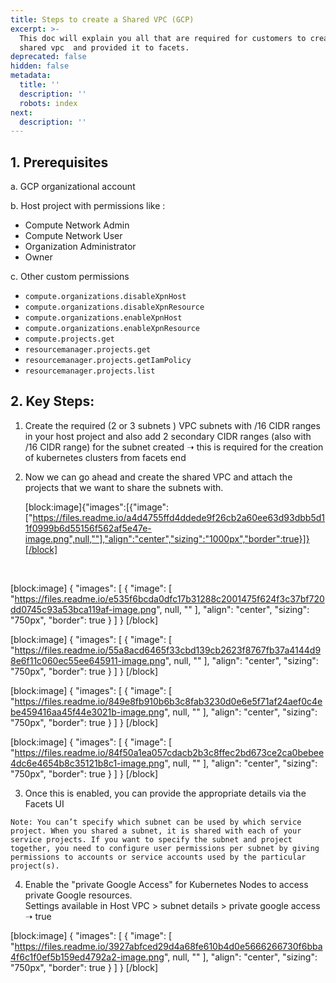 ```yaml
---
title: Steps to create a Shared VPC (GCP)
excerpt: >-
  This doc will explain you all that are required for customers to create a
  shared vpc  and provided it to facets.
deprecated: false
hidden: false
metadata:
  title: ''
  description: ''
  robots: index
next:
  description: ''
---
```

## 1. Prerequisites

a. GCP organizational account

b. Host project with permissions like : 

- Compute Network Admin
- Compute Network User
- Organization Administrator
- Owner

c. Other custom permissions

- `compute.organizations.disableXpnHost`
- `compute.organizations.disableXpnResource`
- `compute.organizations.enableXpnHost`
- `compute.organizations.enableXpnResource`
- `compute.projects.get`
- `resourcemanager.projects.get`
- `resourcemanager.projects.getIamPolicy`
- `resourcemanager.projects.list`

## 2. Key Steps:

1. Create the required (2 or 3 subnets ) VPC subnets with /16  CIDR ranges in your host project and also add 2 secondary CIDR ranges (also with /16 CIDR range) for the subnet created ➝ this is required for the creation of kubernetes clusters from facets end
2. Now we can go ahead and create the shared VPC and attach the projects that we want to share the subnets with.

   [block:image]{"images":[{"image":["https://files.readme.io/a4d4755ffd4ddede9f26cb2a60ee63d93dbb5d11f0999b6d55156f562af5e47e-image.png",null,""],"align":"center","sizing":"1000px","border":true}]}[/block]

<br />

[block:image]
{
  "images": [
    {
      "image": [
        "https://files.readme.io/e535f6bcda0dfc17b31288c2001475f624f3c37bf720dd0745c93a53bca119af-image.png",
        null,
        ""
      ],
      "align": "center",
      "sizing": "750px",
      "border": true
    }
  ]
}
[/block]


[block:image]
{
  "images": [
    {
      "image": [
        "https://files.readme.io/55a8acd6465f33cbd139cb2623f8767fb37a4144d98e6f11c060ec55ee645911-image.png",
        null,
        ""
      ],
      "align": "center",
      "sizing": "750px",
      "border": true
    }
  ]
}
[/block]


[block:image]
{
  "images": [
    {
      "image": [
        "https://files.readme.io/849e8fb910b6b3c8fab3230d0e6e5f71af24aef0c4ebe459416aa45f44e3021b-image.png",
        null,
        ""
      ],
      "align": "center",
      "sizing": "750px",
      "border": true
    }
  ]
}
[/block]


[block:image]
{
  "images": [
    {
      "image": [
        "https://files.readme.io/84f50a1ea057cdacb2b3c8ffec2bd673ce2ca0bebee4dc6e4654b8c35121b8c1-image.png",
        null,
        ""
      ],
      "align": "center",
      "sizing": "750px",
      "border": true
    }
  ]
}
[/block]


3. Once this is enabled, you can provide the appropriate details via the Facets UI

`Note: You can’t specify which subnet can be used by which service project. When you shared a subnet, it is shared with each of your service projects. If you want to specify the subnet and project together, you need to configure user permissions per subnet by giving permissions to accounts or service accounts used by the particular project(s).`

4. Enable the "private Google Access" for Kubernetes Nodes to access private Google resources.  
   Settings available in Host VPC > subnet details > private google access ➝ true

[block:image]
{
  "images": [
    {
      "image": [
        "https://files.readme.io/3927abfced29d4a68fe610b4d0e5666266730f6bba4f6c1f0ef5b159ed4792a2-image.png",
        null,
        ""
      ],
      "align": "center",
      "sizing": "750px",
      "border": true
    }
  ]
}
[/block]